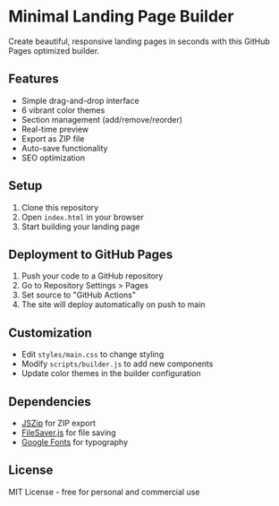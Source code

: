 # Minimal Landing Page Builder

Create beautiful, responsive landing pages in seconds with this GitHub Pages optimized builder.

## Features

- Simple drag-and-drop interface
- 6 vibrant color themes
- Section management (add/remove/reorder)
- Real-time preview
- Export as ZIP file
- Auto-save functionality
- SEO optimization

## Setup

1. Clone this repository
2. Open `index.html` in your browser
3. Start building your landing page

## Deployment to GitHub Pages

1. Push your code to a GitHub repository
2. Go to Repository Settings > Pages
3. Set source to "GitHub Actions"
4. The site will deploy automatically on push to main

## Customization

- Edit `styles/main.css` to change styling
- Modify `scripts/builder.js` to add new components
- Update color themes in the builder configuration

## Dependencies

- [JSZip](https://stuk.github.io/jszip/) for ZIP export
- [FileSaver.js](https://github.com/eligrey/FileSaver.js/) for file saving
- [Google Fonts](https://fonts.google.com/) for typography

## License

MIT License - free for personal and commercial use
